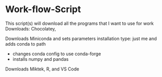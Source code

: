 # Work-flow-Script
This script(s) will download all the programs that I want to use for work
Downloads:
Chocolatey,

Downloads Miniconda and sets parameters installation type: just me and adds conda to path
- changes conda config to use conda-forge
- installs numpy and pandas

Downloads Miktek, R, and VS Code
